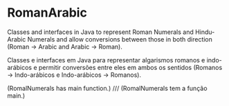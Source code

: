# RomanArabic

Classes and interfaces in Java to represent Roman Numerals and Hindu-Arabic Numerals and allow conversions between those in both direction (Roman -> Arabic and Arabic -> Roman).

Classes e interfaces em Java para representar algarismos romanos e indo-arábicos e permitir conversões entre eles em ambos os sentidos (Romanos -> Indo-arábicos e Indo-arábicos -> Romanos).



(RomalNumerals has main function.) /// (RomalNumerals tem a função main.)
